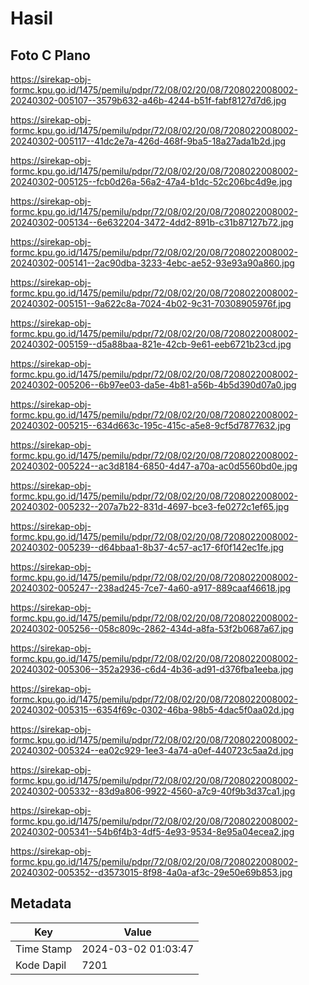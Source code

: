 # Hasil

## Foto C Plano

https://sirekap-obj-formc.kpu.go.id/1475/pemilu/pdpr/72/08/02/20/08/7208022008002-20240302-005107--3579b632-a46b-4244-b51f-fabf8127d7d6.jpg

https://sirekap-obj-formc.kpu.go.id/1475/pemilu/pdpr/72/08/02/20/08/7208022008002-20240302-005117--41dc2e7a-426d-468f-9ba5-18a27ada1b2d.jpg

https://sirekap-obj-formc.kpu.go.id/1475/pemilu/pdpr/72/08/02/20/08/7208022008002-20240302-005125--fcb0d26a-56a2-47a4-b1dc-52c206bc4d9e.jpg

https://sirekap-obj-formc.kpu.go.id/1475/pemilu/pdpr/72/08/02/20/08/7208022008002-20240302-005134--6e632204-3472-4dd2-891b-c31b87127b72.jpg

https://sirekap-obj-formc.kpu.go.id/1475/pemilu/pdpr/72/08/02/20/08/7208022008002-20240302-005141--2ac90dba-3233-4ebc-ae52-93e93a90a860.jpg

https://sirekap-obj-formc.kpu.go.id/1475/pemilu/pdpr/72/08/02/20/08/7208022008002-20240302-005151--9a622c8a-7024-4b02-9c31-70308905976f.jpg

https://sirekap-obj-formc.kpu.go.id/1475/pemilu/pdpr/72/08/02/20/08/7208022008002-20240302-005159--d5a88baa-821e-42cb-9e61-eeb6721b23cd.jpg

https://sirekap-obj-formc.kpu.go.id/1475/pemilu/pdpr/72/08/02/20/08/7208022008002-20240302-005206--6b97ee03-da5e-4b81-a56b-4b5d390d07a0.jpg

https://sirekap-obj-formc.kpu.go.id/1475/pemilu/pdpr/72/08/02/20/08/7208022008002-20240302-005215--634d663c-195c-415c-a5e8-9cf5d7877632.jpg

https://sirekap-obj-formc.kpu.go.id/1475/pemilu/pdpr/72/08/02/20/08/7208022008002-20240302-005224--ac3d8184-6850-4d47-a70a-ac0d5560bd0e.jpg

https://sirekap-obj-formc.kpu.go.id/1475/pemilu/pdpr/72/08/02/20/08/7208022008002-20240302-005232--207a7b22-831d-4697-bce3-fe0272c1ef65.jpg

https://sirekap-obj-formc.kpu.go.id/1475/pemilu/pdpr/72/08/02/20/08/7208022008002-20240302-005239--d64bbaa1-8b37-4c57-ac17-6f0f142ec1fe.jpg

https://sirekap-obj-formc.kpu.go.id/1475/pemilu/pdpr/72/08/02/20/08/7208022008002-20240302-005247--238ad245-7ce7-4a60-a917-889caaf46618.jpg

https://sirekap-obj-formc.kpu.go.id/1475/pemilu/pdpr/72/08/02/20/08/7208022008002-20240302-005256--058c809c-2862-434d-a8fa-53f2b0687a67.jpg

https://sirekap-obj-formc.kpu.go.id/1475/pemilu/pdpr/72/08/02/20/08/7208022008002-20240302-005306--352a2936-c6d4-4b36-ad91-d376fba1eeba.jpg

https://sirekap-obj-formc.kpu.go.id/1475/pemilu/pdpr/72/08/02/20/08/7208022008002-20240302-005315--6354f69c-0302-46ba-98b5-4dac5f0aa02d.jpg

https://sirekap-obj-formc.kpu.go.id/1475/pemilu/pdpr/72/08/02/20/08/7208022008002-20240302-005324--ea02c929-1ee3-4a74-a0ef-440723c5aa2d.jpg

https://sirekap-obj-formc.kpu.go.id/1475/pemilu/pdpr/72/08/02/20/08/7208022008002-20240302-005332--83d9a806-9922-4560-a7c9-40f9b3d37ca1.jpg

https://sirekap-obj-formc.kpu.go.id/1475/pemilu/pdpr/72/08/02/20/08/7208022008002-20240302-005341--54b6f4b3-4df5-4e93-9534-8e95a04ecea2.jpg

https://sirekap-obj-formc.kpu.go.id/1475/pemilu/pdpr/72/08/02/20/08/7208022008002-20240302-005352--d3573015-8f98-4a0a-af3c-29e50e69b853.jpg


## Metadata

| Key        | Value               |
| ---------- | ------------------- |
| Time Stamp | 2024-03-02 01:03:47 |
| Kode Dapil | 7201                |



